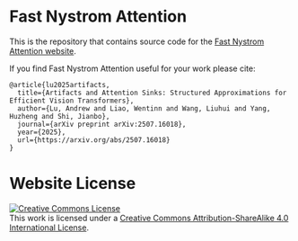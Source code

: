 # Fast Nystrom Attention

This is the repository that contains source code for the [Fast Nystrom Attention website](https://fast_nystrom_attention.github.io).

If you find Fast Nystrom Attention useful for your work please cite:
```
@article{lu2025artifacts,
  title={Artifacts and Attention Sinks: Structured Approximations for Efficient Vision Transformers},
  author={Lu, Andrew and Liao, Wentinn and Wang, Liuhui and Yang, Huzheng and Shi, Jianbo},
  journal={arXiv preprint arXiv:2507.16018},
  year={2025},
  url={https://arxiv.org/abs/2507.16018}
}
```

# Website License
<a rel="license" href="http://creativecommons.org/licenses/by-sa/4.0/"><img alt="Creative Commons License" style="border-width:0" src="https://i.creativecommons.org/l/by-sa/4.0/88x31.png" /></a><br />This work is licensed under a <a rel="license" href="http://creativecommons.org/licenses/by-sa/4.0/">Creative Commons Attribution-ShareAlike 4.0 International License</a>.
